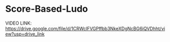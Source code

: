 # Score-Based-Ludo

VIDEO LINK: https://drive.google.com/file/d/1CRWclFVGPffbb3NkeXDgNcBG6iQVDhht/view?usp=drive_link
